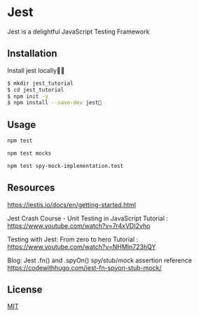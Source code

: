 # Jest

Jest is a delightful JavaScript Testing Framework

## Installation

Install jest locally

```bash
$ mkdir jest_tutorial
$ cd jest_tutorial
$ npm init -y
$ npm install --save-dev jest


```

## Usage

```bash
npm test 
```

```bash
npm test mocks
```

```bash
npm test spy-mock-implementation.test
```

## Resources
https://jestjs.io/docs/en/getting-started.html

Jest Crash Course - Unit Testing in JavaScript
Tutorial : https://www.youtube.com/watch?v=7r4xVDI2vho

Testing with Jest: From zero to hero
Tutorial : https://www.youtube.com/watch?v=NHMIn723hQY

Blog: Jest .fn() and .spyOn() spy/stub/mock assertion reference
https://codewithhugo.com/jest-fn-spyon-stub-mock/

## License
[MIT](https://claddaghcode.com/licenses/mit/)